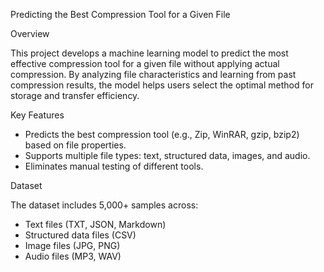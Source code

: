 Predicting the Best Compression Tool for a Given File

Overview

This project develops a machine learning model to predict the most effective compression tool for a given file without applying actual compression. By analyzing file characteristics and learning from past compression results, the model helps users select the optimal method for storage and transfer efficiency.

Key Features

- Predicts the best compression tool (e.g., Zip, WinRAR, gzip, bzip2) based on file properties.
- Supports multiple file types: text, structured data, images, and audio.
- Eliminates manual testing of different tools.

Dataset

The dataset includes 5,000+ samples across:

- Text files (TXT, JSON, Markdown)
- Structured data files (CSV)
- Image files (JPG, PNG)
- Audio files (MP3, WAV)
